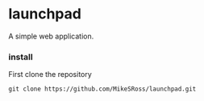# launchpad
A simple web application.

### install
First clone the repository

    git clone https://github.com/MikeSRoss/launchpad.git
